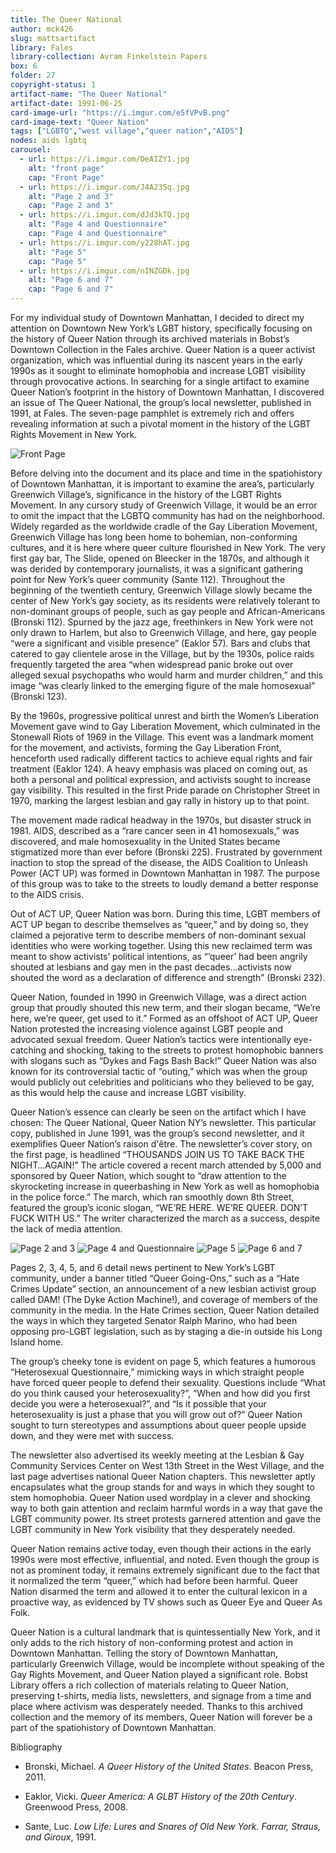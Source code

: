 ```yaml
---
title: The Queer National
author: mck426
slug: mattsartifact
library: Fales
library-collection: Avram Finkelstein Papers
box: 6
folder: 27
copyright-status: 1
artifact-name: "The Queer National"
artifact-date: 1991-06-25
card-image-url: "https://i.imgur.com/e5fVPvB.png"
card-image-text: "Queer Nation"
tags: ["LGBTQ","west village","queer nation","AIDS"]
nodes: aids lgbtq
carousel:
  - url: https://i.imgur.com/DeAIZY1.jpg
    alt: "front page"
    cap: "Front Page"
  - url: https://i.imgur.com/J4A23Sq.jpg
    alt: "Page 2 and 3"
    cap: "Page 2 and 3"
  - url: https://i.imgur.com/dJd3kTQ.jpg
    alt: "Page 4 and Questionnaire"
    cap: "Page 4 and Questionnaire"
  - url: https://i.imgur.com/y228hAT.jpg
    alt: "Page 5"
    cap: "Page 5"
  - url: https://i.imgur.com/nINZGDk.jpg
    alt: "Page 6 and 7"
    cap: "Page 6 and 7"
---
```


For my individual study of Downtown Manhattan, I decided to direct my attention on Downtown New York’s  LGBT history, specifically focusing on the history of Queer Nation through its archived materials in Bobst’s Downtown Collection in the Fales archive. Queer Nation is a queer activist organization, which was influential during its nascent years in the early 1990s as it sought to eliminate homophobia and increase LGBT visibility through provocative actions. In searching for a single artifact to examine Queer Nation’s footprint in the history of Downtown Manhattan, I discovered an issue of The Queer National, the group’s local newsletter, published in 1991, at Fales. The seven-page pamphlet is extremely rich and offers revealing information at such a pivotal moment in the history of the LGBT Rights Movement in New York.

![Front Page](https://i.imgur.com/ymJEpKA.jpg)

Before delving into the document and its place and time in the spatiohistory of Downtown Manhattan, it is important to examine the area’s, particularly Greenwich Village’s, significance in the history of the LGBT Rights Movement. In any cursory study of Greenwich Village, it would be an error to omit the impact that the LGBTQ community has had on the neighborhood. Widely regarded as the worldwide cradle of the Gay Liberation Movement, Greenwich Village has long been home to bohemian, non-conforming cultures, and it is here where queer culture flourished in New York. The very first gay bar, The Slide, opened on Bleecker in the 1870s, and although it was derided by contemporary journalists, it was a significant gathering point for New York’s queer community (Sante 112). Throughout the beginning of the twentieth century, Greenwich Village slowly became the center of New York’s gay society, as its residents were relatively tolerant to non-dominant groups of people, such as gay people and African-Americans (Bronski 112). Spurned by the jazz age, freethinkers in New York were not only drawn to Harlem, but also to Greenwich Village, and here, gay people “were a significant and visible presence” (Eaklor 57). Bars and clubs that catered to gay clientele arose in the Village, but by the 1930s, police raids frequently targeted the area “when widespread panic broke out over alleged sexual psychopaths who would harm and murder children,” and this image “was clearly linked to the emerging figure of the male homosexual” (Bronski 123).

By the 1960s, progressive political unrest and birth the Women’s Liberation Movement gave wind to Gay Liberation Movement, which culminated in the Stonewall Riots of 1969 in the Village. This event was a landmark moment for the movement, and activists, forming the Gay Liberation Front, henceforth used radically different tactics to achieve equal rights and fair treatment (Eaklor 124). A heavy emphasis was placed on coming out, as both a personal and political expression, and activists sought to increase gay visibility. This resulted in the first Pride parade on Christopher Street in 1970, marking the largest lesbian and gay rally in history up to that point.

The movement made radical headway in the 1970s, but disaster struck in 1981. AIDS, described as a “rare cancer seen in 41 homosexuals,” was discovered, and male homosexuality in the United States became stigmatized more than ever before (Bronski 225). Frustrated by government inaction to stop the spread of the disease, the AIDS Coalition to Unleash Power (ACT UP) was formed in Downtown Manhattan in 1987. The purpose of this group was to take to the streets to loudly demand a better response to the AIDS crisis.

Out of ACT UP, Queer Nation was born. During this time, LGBT members of ACT UP began to describe themselves as “queer,” and by doing so, they claimed a pejorative term to describe members of non-dominant sexual identities who were working together. Using this new reclaimed term was meant to show activists’ political intentions, as “’queer’ had been angrily shouted at lesbians and gay men in the past decades…activists now shouted the word as a declaration of difference and strength” (Bronski 232).

Queer Nation, founded in 1990 in Greenwich Village, was a direct action group that proudly shouted this new term, and their slogan became, “We’re here, we’re queer, get used to it.” Formed as an offshoot of ACT UP, Queer Nation protested the increasing violence against LGBT people and advocated sexual freedom. Queer Nation’s tactics were intentionally eye-catching and shocking, taking to the streets to protest homophobic banners with slogans such as “Dykes and Fags Bash Back!” Queer Nation was also known for its controversial tactic of “outing,” which was when the group would publicly out celebrities and politicians who they believed to be gay, as this would help the cause and increase LGBT visibility.

Queer Nation’s essence can clearly be seen on the artifact which I have chosen: The Queer National, Queer Nation NY’s newsletter. This particular copy, published in June 1991, was the group’s second newsletter, and it exemplifies Queer Nation’s raison d'être. The newsletter’s cover story, on the first page, is headlined “THOUSANDS JOIN US TO TAKE BACK THE NIGHT…AGAIN!” The article covered a recent march attended by 5,000 and sponsored by Queer Nation, which sought to “draw attention to the skyrocketing increase in queerbashing in New York as well as homophobia in the police force.” The march, which ran smoothly down 8th Street, featured the group’s iconic slogan, “WE’RE HERE. WE’RE QUEER. DON’T FUCK WITH US.” The writer characterized the march as a success, despite the lack of media attention.

![Page 2 and 3](https://i.imgur.com/J4A23Sq.jpg)
![Page 4 and Questionnaire](https://i.imgur.com/dJd3kTQ.jpg)
![Page 5](https://i.imgur.com/y228hAT.jpg)
![Page 6 and 7](https://i.imgur.com/nINZGDk.jpg)

Pages 2, 3, 4, 5, and 6 detail news pertinent to New York’s LGBT community, under a banner titled “Queer Going-Ons,” such as a “Hate Crimes Update” section, an announcement of a new lesbian activist group called DAM! (The Dyke Action Machine!), and coverage of members of the community in the media. In the Hate Crimes section, Queer Nation detailed the ways in which they targeted Senator Ralph Marino, who had been opposing pro-LGBT legislation, such as by staging a die-in outside his Long Island home.

The group’s cheeky tone is evident on page 5, which features a humorous “Heterosexual Questionnaire,” mimicking ways in which straight people have forced queer people to defend their sexuality. Questions include “What do you think caused your heterosexuality?”, “When and how did you first decide you were a heterosexual?”, and “Is it possible that your heterosexuality is just a phase that you will grow out of?” Queer Nation sought to turn stereotypes and assumptions about queer people upside down, and they were met with success.

The newsletter also advertised its weekly meeting at the Lesbian & Gay Community Services Center on West 13th Street in the West Village, and the last page advertises national Queer Nation chapters. This newsletter aptly encapsulates what the group stands for and ways in which they sought to stem homophobia. Queer Nation used wordplay in a clever and shocking way to both gain attention and reclaim harmful words in a way that gave the LGBT community power. Its street protests garnered attention and gave the LGBT community in New York visibility that they desperately needed.

Queer Nation remains active today, even though their actions in the early 1990s were most effective, influential, and noted. Even though the group is not as prominent today, it remains extremely significant due to the fact that it normalized the term “queer,” which had before been harmful. Queer Nation disarmed the term and allowed it to enter the cultural lexicon in a proactive way, as evidenced by TV shows such as Queer Eye and Queer As Folk.

Queer Nation is a cultural landmark that is quintessentially New York, and it only adds to the rich history of non-conforming protest and action in Downtown Manhattan. Telling the story of Downtown Manhattan, particularly Greenwich Village, would be incomplete without speaking of the Gay Rights Movement, and Queer Nation played a significant role. Bobst Library offers a rich collection of materials relating to Queer Nation, preserving t-shirts, media lists, newsletters, and signage from a time and place where activism was desperately needed. Thanks to this archived collection and the memory of its members, Queer Nation will forever be a part of the spatiohistory of Downtown Manhattan.  

Bibliography

* Bronski, Michael. _A Queer History of the United States_. Beacon Press, 2011.

* Eaklor, Vicki. _Queer America: A GLBT History of the 20th Century_. Greenwood Press, 2008.

* Sante, Luc. _Low Life: Lures and Snares of Old New York. Farrar, Straus, and Giroux_, 1991.
